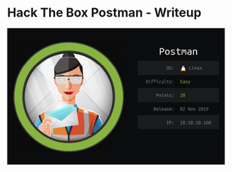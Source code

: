 # Hack The Box Postman - Writeup

<p align="center">
  <img src="screenshots/1.png" width="738">
</p>

